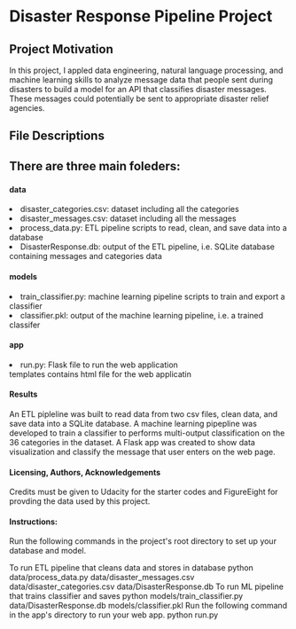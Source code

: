 <h1>Disaster Response Pipeline Project</h1>

<h2>Project Motivation</h2>

<p>In this project, I appled data engineering, natural language processing, and machine learning skills to analyze message data that people sent during disasters to build a model for an API that classifies disaster messages. These messages could potentially be sent to appropriate disaster relief agencies.</p>

<h2>File Descriptions<h2>
  <p>There are three main foleders:</p>

<h4>data</h4>
  <li>  disaster_categories.csv: dataset including all the categories </li>
  <li> disaster_messages.csv: dataset including all the messages </li>
  <li> process_data.py: ETL pipeline scripts to read, clean, and save data into a database </li>
  <li> DisasterResponse.db: output of the ETL pipeline, i.e. SQLite database containing messages and categories data </li>
<h4>models</h4>
 <li> train_classifier.py: machine learning pipeline scripts to train and export a classifier</li>
 <li> classifier.pkl: output of the machine learning pipeline, i.e. a trained classifer</li>
<h4>app</h4>
 <li> run.py: Flask file to run the web application</li>
templates contains html file for the web applicatin
<h4>Results</h4>
  An ETL pipleline was built to read data from two csv files, clean data, and save data into a SQLite database.
  A machine learning pipepline was developed to train a classifier to performs multi-output classification on the 36 categories in the dataset.
A Flask app was created to show data visualization and classify the message that user enters on the web page.
<h4>Licensing, Authors, Acknowledgements</h4>
Credits must be given to Udacity for the starter codes and FigureEight for provding the data used by this project.

<h4>Instructions:</h4>
  Run the following commands in the project's root directory to set up your database and model.

To run ETL pipeline that cleans data and stores in database python data/process_data.py data/disaster_messages.csv data/disaster_categories.csv data/DisasterResponse.db
To run ML pipeline that trains classifier and saves python models/train_classifier.py data/DisasterResponse.db models/classifier.pkl
Run the following command in the app's directory to run your web app. python run.py

